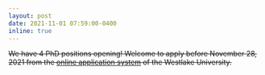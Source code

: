 ```yaml
---
layout: post
date: 2021-11-01 07:59:00-0400
inline: true
---
```


<del>We have 4 PhD positions opening! Welcome to apply before November 28, 2021 from the [online application system](https://www.westlake.edu.cn/admissions_aid/graduate/) of the Westlake University.</del>